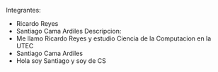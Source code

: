 Integrantes:
- Ricardo Reyes
- Santiago Cama Ardiles
Descripcion:
- Me llamo Ricardo Reyes y estudio Ciencia de la Computacion en la UTEC
- Santiago Cama Ardiles
- Hola soy Santiago y soy de CS
